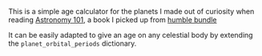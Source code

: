 This is a simple age calculator for the planets I made out of curiosity when reading [Astronomy 101](https://www.simonandschuster.com/books/Astronomy-101/Carolyn-Collins-Petersen/Adams-101/9781440563591), a book I picked up from [humble bundle](https://www.humblebundle.com/books/knowledge-101-adams-media-books)

It can be easily adapted to give an age on any celestial body by extending the `planet_orbital_periods` dictionary.
